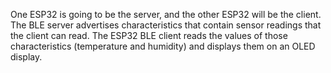 One ESP32 is going to be the server, and the other ESP32 will be the client.
 The BLE server advertises characteristics that contain sensor readings that the client can read.
 The ESP32 BLE client reads the values of those characteristics (temperature and humidity) and displays them on an OLED display.
